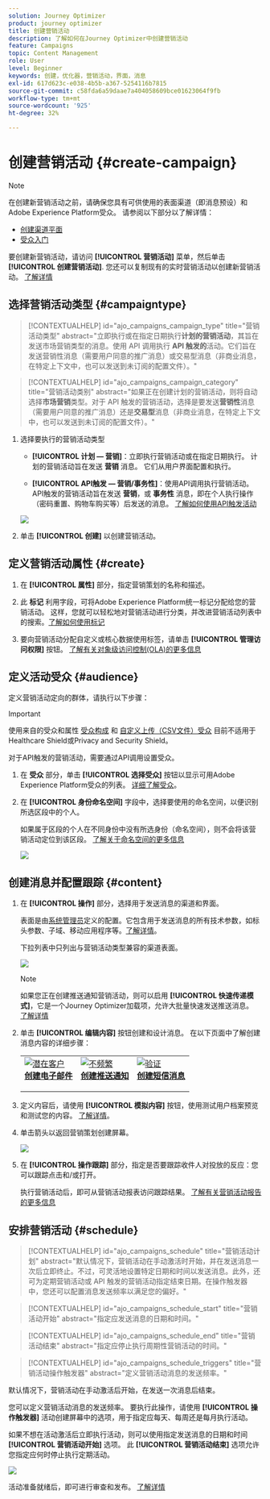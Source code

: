 ```yaml
---
solution: Journey Optimizer
product: journey optimizer
title: 创建营销活动
description: 了解如何在Journey Optimizer中创建营销活动
feature: Campaigns
topic: Content Management
role: User
level: Beginner
keywords: 创建，优化器，营销活动，界面，消息
exl-id: 617d623c-e038-4b5b-a367-5254116b7815
source-git-commit: c58fda6a59daae7a404058609bce01623064f9fb
workflow-type: tm+mt
source-wordcount: '925'
ht-degree: 32%

---
```


# 创建营销活动 {#create-campaign}

>[!NOTE]
>
>在创建新营销活动之前，请确保您具有可供使用的表面渠道（即消息预设）和Adobe Experience Platform受众。 请参阅以下部分以了解详情：
>
>* [创建渠道平面](../configuration/channel-surfaces.md)
>* [受众入门](../audience/about-audiences.md)

要创建新营销活动，请访问 **[!UICONTROL 营销活动]** 菜单，然后单击 **[!UICONTROL 创建营销活动]**. 您还可以复制现有的实时营销活动以创建新营销活动。 [了解详情](modify-stop-campaign.md#duplicate)

## 选择营销活动类型 {#campaigntype}

>[!CONTEXTUALHELP]
>id="ajo_campaigns_campaign_type"
>title="营销活动类型"
>abstract="立即执行或在指定日期执行&#x200B;**计划的营销活动**，其旨在发送市场营销类型的消息。使用 API 调用执行 **API 触发的**&#x200B;活动。它们旨在发送营销性消息（需要用户同意的推广消息）或交易型消息（非商业消息，在特定上下文中，也可以发送到未订阅的配置文件）。"

>[!CONTEXTUALHELP]
>id="ajo_campaigns_campaign_category"
>title="营销活动类别"
>abstract="如果正在创建计划的营销活动，则将自动选择&#x200B;**市场营销**&#x200B;类型。对于 API 触发的营销活动，选择是要发送&#x200B;**营销性**&#x200B;消息（需要用户同意的推广消息）还是&#x200B;**交易型**&#x200B;消息（非商业消息，在特定上下文中，也可以发送到未订阅的配置文件）。"

1. 选择要执行的营销活动类型

   * **[!UICONTROL 计划 — 营销]**：立即执行营销活动或在指定日期执行。 计划的营销活动旨在发送 **营销** 消息。 它们从用户界面配置和执行。

   * **[!UICONTROL API触发 — 营销/事务性]**：使用API调用执行营销活动。 API触发的营销活动旨在发送 **营销**，或 **事务性** 消息，即在个人执行操作（密码重置、购物车购买等）后发送的消息。 [了解如何使用API触发活动](api-triggered-campaigns.md)

   ![](assets/create-campaign-modal.png)

1. 单击 **[!UICONTROL 创建]** 以创建营销活动。

## 定义营销活动属性 {#create}

1. 在 **[!UICONTROL 属性]** 部分，指定营销策划的名称和描述。

   <!--To test the content of your message, toggle the **[!UICONTROL Content experiment]** option on. This allows you to test multiple variables of a delivery on populations samples, in order to define which treatment has the biggest impact on the targeted population.[Learn more about content experiment](../campaigns/content-experiment.md).-->

1. 此 **标记** 利用字段，可将Adobe Experience Platform统一标记分配给您的营销活动。 这样，您就可以轻松地对营销活动进行分类，并改进营销活动列表中的搜索。[了解如何使用标记](../start/search-filter-categorize.md#tags)

1. 要向营销活动分配自定义或核心数据使用标签，请单击 **[!UICONTROL 管理访问权限]** 按钮。 [了解有关对象级访问控制(OLA)的更多信息](../administration/object-based-access.md)

## 定义活动受众 {#audience}

定义营销活动定向的群体，请执行以下步骤：

>[!IMPORTANT]
>
>使用来自的受众和属性 [受众构成](../audience/get-started-audience-orchestration.md) 和 [自定义上传（CSV文件）受众](https://experienceleague.adobe.com/docs/experience-platform/segmentation/ui/overview.html#import-audience) 目前不适用于Healthcare Shield或Privacy and Security Shield。
>
>对于API触发的营销活动，需要通过API调用设置受众。

1. 在 **受众** 部分，单击 **[!UICONTROL 选择受众]** 按钮以显示可用Adobe Experience Platform受众的列表。 [详细了解受众](../audience/about-audiences.md)。

1. 在 **[!UICONTROL 身份命名空间]** 字段中，选择要使用的命名空间，以便识别所选区段中的个人。

   如果属于区段的个人在不同身份中没有所选身份（命名空间），则不会将该营销活动定位到该区段。 [了解关于命名空间的更多信息](../event/about-creating.md#select-the-namespace)

   ![](assets/create-campaign-namespace.png)

   <!--If you are are creating an API-triggered campaign, the **[!UICONTROL cURL request]** section allows you to retrieve the **[!UICONTROL Campaign ID]** to use in the API call. [Learn more](api-triggered-campaigns.md)-->

## 创建消息并配置跟踪 {#content}

1. 在 **[!UICONTROL 操作]** 部分，选择用于发送消息的渠道和界面。

   表面是由[系统管理员](../start/path/administrator.md)定义的配置。它包含用于发送消息的所有技术参数，如标头参数、子域、移动应用程序等。[了解详情](../configuration/channel-surfaces.md)。

   下拉列表中只列出与营销活动类型兼容的渠道表面。

   ![](assets/create-campaign-action.png)

   >[!NOTE]
   >
   >如果您正在创建推送通知营销活动，则可以启用 **[!UICONTROL 快速传递模式]**，它是一个Journey Optimizer加载项，允许大批量快速发送推送消息。 [了解详情](../push/create-push.md#rapid-delivery)

1. 单击 **[!UICONTROL 编辑内容]** 按钮创建和设计消息。 在以下页面中了解创建消息内容的详细步骤：

   <table style="table-layout:fixed">
    <tr style="border: 0;">
    <td>
    <a href="../email/create-email.md">
    <img alt="潜在客户" src="../assets/do-not-localize/email.jpg">
    </a>
    <div><a href="../email/create-email.md"><strong>创建电子邮件</strong>
    </div>
    <p>
    </td>
    <td>
    <a href="../push/create-push.md">
      <img alt="不频繁" src="../assets/do-not-localize/push.jpg">
    </a>
    <div>
    <a href="../push/create-push.md"><strong>创建推送通知</strong></a>
    </div>
    <p>
    </td>
    <td>
    <a href="../sms/create-sms.md">
      <img alt="验证" src="../assets/do-not-localize/sms.jpg">
    </a>
    <div>
    <a href="../sms/create-sms.md"><strong>创建短信消息</strong></a>
    </div>
    <p>
    </td>
    </tr>
    </table>

1. 定义内容后，请使用 **[!UICONTROL 模拟内容]** 按钮，使用测试用户档案预览和测试您的内容。 [了解详情](../content-management/preview-test.md)。

1. 单击箭头以返回营销策划创建屏幕。

   ![](assets/create-campaign-design.png)

1. 在 **[!UICONTROL 操作跟踪]** 部分，指定是否要跟踪收件人对投放的反应：您可以跟踪点击和/或打开。

   执行营销活动后，即可从营销活动报表访问跟踪结果。 [了解有关营销活动报告的更多信息](../reports/campaign-global-report.md)

## 安排营销活动 {#schedule}

>[!CONTEXTUALHELP]
>id="ajo_campaigns_schedule"
>title="营销活动计划"
>abstract="默认情况下，营销活动在手动激活时开始，并在发送消息一次后立即终止。不过，可灵活地设置特定日期和时间以发送消息。此外，还可为定期营销活动或 API 触发的营销活动指定结束日期。在操作触发器中，您还可以配置消息发送频率以满足您的偏好。"

>[!CONTEXTUALHELP]
>id="ajo_campaigns_schedule_start"
>title="营销活动开始"
>abstract="指定应发送消息的日期和时间。"

>[!CONTEXTUALHELP]
>id="ajo_campaigns_schedule_end"
>title="营销活动结束"
>abstract="指定应停止执行周期性营销活动的时间。"

>[!CONTEXTUALHELP]
>id="ajo_campaigns_schedule_triggers"
>title="营销活动操作触发器"
>abstract="定义营销活动消息的发送频率。"

默认情况下，营销活动在手动激活后开始，在发送一次消息后结束。

您可以定义营销活动消息的发送频率。 要执行此操作，请使用 **[!UICONTROL 操作触发器]** 活动创建屏幕中的选项，用于指定应每天、每周还是每月执行活动。

如果不想在活动激活后立即执行活动，则可以使用指定发送消息的日期和时间 **[!UICONTROL 营销活动开始]** 选项。 此 **[!UICONTROL 营销活动结束]** 选项允许您指定应何时停止执行定期活动。

![](assets/create-campaign-schedule.png)

活动准备就绪后，即可进行审查和发布。 [了解详情](review-activate-campaign.md)
